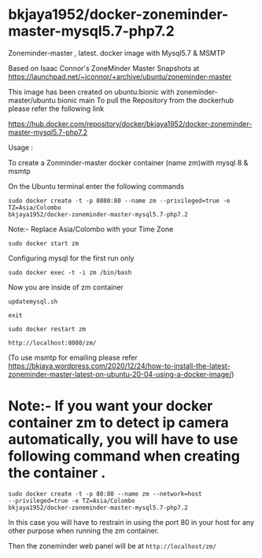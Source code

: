 # bkjaya1952/docker-zoneminder-master-mysql5.7-php7.2
Zoneminder-master , latest. docker image with Mysql5.7 &amp; MSMTP

Based on Isaac Connor's ZoneMinder Master Snapshots at https://launchpad.net/~iconnor/+archive/ubuntu/zoneminder-master


This image has been created on ubuntu:bionic with zoneminder-master/ubuntu bionic main
To pull the Repository from the dockerhub
please refer the following link

https://hub.docker.com/repository/docker/bkjaya1952/docker-zoneminder-master-mysql5.7-php7.2


Usage :

To create a Zonminder-master docker container (name zm)with mysql 8 & msmtp

On the Ubuntu terminal enter the following commands

<code>sudo docker create -t -p 8080:80 --name zm --privileged=true -e TZ=Asia/Colombo bkjaya1952/docker-zoneminder-master-mysql5.7-php7.2</code>

Note:- Replace Asia/Colombo  with your Time Zone 

<code>sudo docker start zm</code>

Configuring mysql for the first run only 

<code>sudo docker exec -t -i zm /bin/bash</code>

Now you are inside of zm container

<code>updatemysql.sh </code>

<code>exit</code>

<code>sudo docker restart zm</code>

<code>http://localhost:8080/zm/</code>

(To use msmtp for emailing please refer https://bkjaya.wordpress.com/2020/12/24/how-to-install-the-latest-zoneminder-master-latest-on-ubuntu-20-04-using-a-docker-image/)



# Note:- If you want your docker container zm to detect ip camera automatically, you will have to use following command when creating the container .

<code>sudo docker create -t -p 80:80 --name zm --network=host --privileged=true -e TZ=Asia/Colombo bkjaya1952/docker-zoneminder-master-mysql5.7-php7.2</code>

In this case you will have to restrain in using the port 80 in your host for any other purpose when running the zm container.

Then the zoneminder web panel will be at <code>http://localhost/zm/</code>


